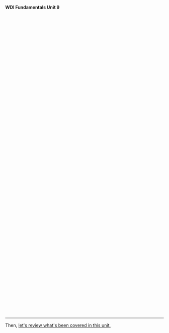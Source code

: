  **WDI Fundamentals Unit 9**

 <!-- Change the width and height values to suit you best -->
 <div class="typeform-widget" data-url="https://ga-immersives.typeform.com/to/pav8un" data-text=" Unit 9" style="width:100%;height:950px;"></div>
 <script>(function(){var qs,js,q,s,d=document,gi=d.getElementById,ce=d.createElement,gt=d.getElementsByTagName,id='typef_orm',b='https://s3-eu-west-1.amazonaws.com/share.typeform.com/';if(!gi.call(d,id)){js=ce.call(d,'script');js.id=id;js.src=b+'widget.js';q=gt.call(d,'script')[0];q.parentNode.insertBefore(js,q)}})()</script>


---

Then, [let's review what's been covered in this unit.](08_cheatsheet.md)
